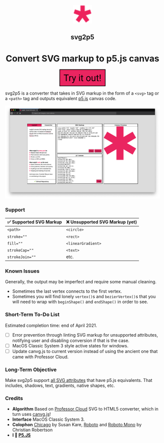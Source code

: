 <p align="center">
  <a href="https://www.gatsbyjs.org">
    <img alt="" src="favicon.ico" width="60" />
  </a>
</p>
<h2 align="center">
  svg2p5
</h2>
<h1 align="center">
  Convert SVG markup to p5.js canvas
</h1>
<p align="center">
<a href="https://ygev.github.io/svg2p5/" target="_blank" rel="noopener noreferrer"><img width="150" align="center" alt="Try it out!" src="docs/button.png"/>
  </a>
</p>

svg2p5 is a converter that takes in SVG markup in the form of a `<svg>` tag or a `<path>` tag and outputs equivalent [p5.js](https://p5js.org/) canvas code. 


<img src="docs/screenshot.png" alt="Screenshot of svg2p5 website."/>

### Support
|✅ Supported SVG Markup  | ❌ Unsupported SVG Markup (yet)   |
|---|---|
| `<path>`  | `<circle>`  |
| `stroke=""`  | `<rect>`  |
| `fill=""`  | `<linearGradient>`  |
| `strokeCap=""`  | `<text>`  |
| `strokeJoin=""`  | etc. |


### Known Issues
Generally, the output may be imperfect and require some manual cleaning.
- Sometimes the last vertex connects to the first vertex.
- Sometimes you will find lonely `vertex()`s and `bezierVertex()`s that you will need to wrap with `beginShape()` and `endShape()` in order to see.

### Short-Term To-Do List
Estimated completion time: end of April 2021.
- [ ] Error prevention through linting SVG markup for unsupported attributes, notifying user and disabling conversion if that is the case.
- [ ] MacOS Classic System 3 style active states for windows.
- [ ] Update canvg.js to current version instead of using the ancient one that came with Professor Cloud.

### Long-Term Objective
Make svg2p5 support [all SVG attributes](https://developer.mozilla.org/en-US/docs/Web/SVG/Attribute) that have p5.js equivalents. That includes, shadows, text, gradients, native shapes, etc.

### Credits
- **Algorithm** Based on [Professor Cloud](https://www.professorcloud.com/svg-to-canvas/) SVG to HTML5 converter, which in turn uses [canvg.js](https://github.com/canvg/canvg)!
- **Interface** MacOS Classic System 3.
- **Colophon** [Chicago](https://fontsarena.com/chicago-flf-by-susan-kare-robin-casady/) by Susan Kare, [Roboto](https://fonts.google.com/specimen/Roboto) and [Roboto Mono](https://fonts.google.com/specimen/Roboto+Mono) by Christian Robertson
- **I 💖 [P5.JS](https://p5js.org/)**
